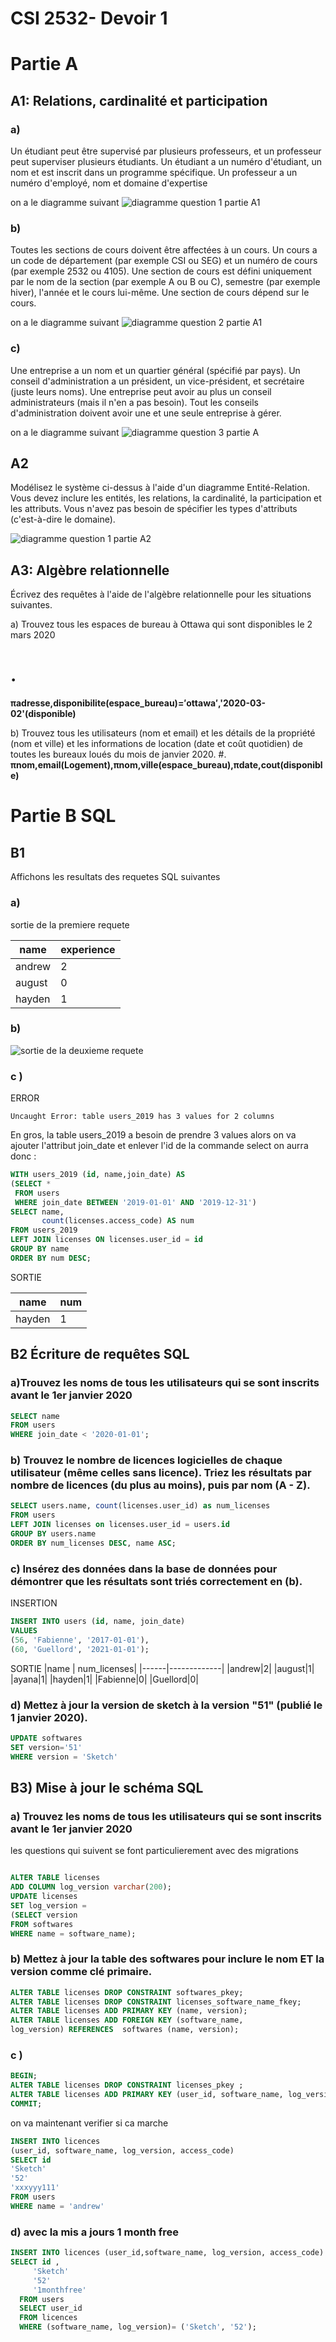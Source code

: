 # CSI 2532- Devoir 1

# Partie A
## A1: Relations, cardinalité et participation

### a)
Un étudiant peut être supervisé par plusieurs professeurs, et un professeur peut
superviser plusieurs étudiants. Un étudiant a un numéro d'étudiant, un nom et est inscrit dans
un programme spécifique. Un professeur a un numéro d'employé, nom et domaine d'expertise

 on a le diagramme suivant
 ![diagramme question 1 partie A1 ](img/a1.png)

### b)
Toutes les sections de cours doivent être affectées à un cours. Un cours a un code
de département (par exemple CSI ou SEG) et un numéro de cours (par exemple 2532 ou 4105).
Une section de cours est défini uniquement par le nom de la section (par exemple A ou B ou C),
semestre (par exemple hiver), l'année et le cours lui-même. Une section de cours dépend sur le
cours.

on a le diagramme suivant
![diagramme question 2 partie A1](img/a2.png)

### c)
Une entreprise a un nom et un quartier général (spécifié par pays). Un conseil d'administration a
un président, un vice-président, et secrétaire (juste leurs noms). Une entreprise peut avoir au
plus un conseil administrateurs (mais il n'en a pas besoin). Tout les conseils d'administration
doivent avoir une et une seule entreprise à gérer.

on a le diagramme suivant
![diagramme question 3 partie A](img/a3.png)

## A2
Modélisez le système ci-dessus à l'aide d'un diagramme Entité-Relation. Vous devez inclure les
entités, les relations, la cardinalité, la participation et les attributs. Vous n'avez pas besoin de
spécifier les types d'attributs (c'est-à-dire le domaine).

![diagramme question 1 partie A2](img/imga2.png)

## A3: Algèbre relationnelle
Écrivez des requêtes à l'aide de l'algèbre relationnelle pour les situations suivantes.

a) Trouvez tous les espaces de bureau à Ottawa qui sont disponibles le 2 mars 2020
# .
 **πadresse,disponibilite(espace_bureau)=′ottawa′,'2020-03-02'(disponible)**

b) Trouvez tous les utilisateurs (nom et email) et les détails de la propriété (nom et
ville) et les informations de location (date et coût quotidien) de toutes les bureaux loués du mois
de janvier 2020.
#.
**πnom,email(Logement),πnom,ville(espace_bureau),πdate,cout(disponible)**

# Partie B  SQL
## B1
Affichons les resultats des requetes SQL suivantes
### a)
sortie de la premiere requete

|name  |experience|
|------|---|
|andrew|2 |
|august|0|
hayden|1|


### b)
![sortie de la deuxieme requete](img/im1.png)

### c )
ERROR
```
Uncaught Error: table users_2019 has 3 values for 2 columns
```
En gros, la table users_2019 a besoin de prendre 3 values alors on va ajouter l'attribut join_date et enlever l'id de la commande select on aurra donc :
```sql
WITH users_2019 (id, name,join_date) AS
(SELECT *
 FROM users
 WHERE join_date BETWEEN '2019-01-01' AND '2019-12-31')
SELECT name,
       count(licenses.access_code) AS num
FROM users_2019
LEFT JOIN licenses ON licenses.user_id = id
GROUP BY name
ORDER BY num DESC;
```
SORTIE

|name  |num|
|------|---|
|hayden|1  |


## B2 Écriture de requêtes SQL

### a)Trouvez les noms de tous les utilisateurs qui se sont inscrits avant le 1er janvier 2020

```sql
SELECT name
FROM users
WHERE join_date < '2020-01-01';
```

### b) Trouvez le nombre de licences logicielles de chaque utilisateur (même celles sans licence). Triez les résultats par nombre de licences (du plus au moins), puis par nom (A - Z).

```sql
SELECT users.name, count(licenses.user_id) as num_licenses
FROM users
LEFT JOIN licenses on licenses.user_id = users.id
GROUP BY users.name
ORDER BY num_licenses DESC, name ASC;
```
### c) Insérez des données dans la base de données pour démontrer que les résultats sont triés correctement en (b).

INSERTION
```sql
INSERT INTO users (id, name, join_date)
VALUES
(56, 'Fabienne', '2017-01-01'),
(60, 'Guellord', '2021-01-01');
```
SORTIE
|name  | num_licenses|
|------|-------------|
|andrew|2|
|august|1|
|ayana|1|
|hayden|1|
|Fabienne|0|
|Guellord|0|

### d) Mettez à jour la version de sketch à la version "51" (publié le 1 janvier 2020).
```sql
UPDATE softwares
SET version='51'
WHERE version = 'Sketch'
```

## B3) Mise à jour le schéma SQL

### a) Trouvez les noms de tous les utilisateurs qui se sont inscrits avant le 1er janvier 2020

les questions qui suivent se font particulierement avec des migrations

```sql

ALTER TABLE licenses
ADD COLUMN log_version varchar(200);
UPDATE licenses
SET log_version =
(SELECT version
FROM softwares
WHERE name = software_name);

```
### b) Mettez à jour la table des softwares pour inclure le nom ET la version comme clé primaire.

```sql
ALTER TABLE licenses DROP CONSTRAINT softwares_pkey;
ALTER TABLE licenses DROP CONSTRAINT licenses_software_name_fkey;
ALTER TABLE licenses ADD PRIMARY KEY (name, version);
ALTER TABLE licenses ADD FOREIGN KEY (software_name,
log_version) REFERENCES  softwares (name, version);
```

### c )

```sql
BEGIN;
ALTER TABLE licenses DROP CONSTRAINT licenses_pkey ;
ALTER TABLE licenses ADD PRIMARY KEY (user_id, software_name, log_version)
COMMIT;
```
on va maintenant verifier si ca marche
```sql
INSERT INTO licences
(user_id, software_name, log_version, access_code)
SELECT id
'Sketch'
'52'
'xxxyyy111'
FROM users
WHERE name = 'andrew'
```

### d) avec la mis a jours 1 month free

```sql
INSERT INTO licences (user_id,software_name, log_version, access_code)
SELECT id ,
     'Sketch'
     '52'
     '1monthfree'
  FROM users
  SELECT user_id
  FROM licences
  WHERE (software_name, log_version)= ('Sketch', '52');
